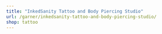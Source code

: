 ```yaml
---
title: "InkedSanity Tattoo and Body Piercing Studio"
url: /garner/inkedsanity-tattoo-and-body-piercing-studio/
shop: tattoo
---
```

